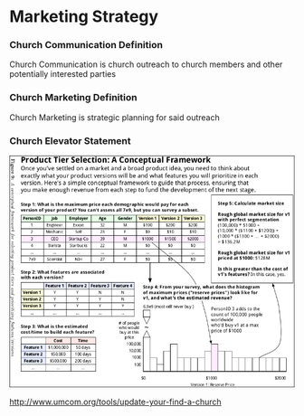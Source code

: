 # Marketing Strategy

### Church Communication Definition

Church Communication is church outreach to church members and other potentially interested parties

### Church Marketing Definition

Church Marketing is strategic planning for said outreach

### Church Elevator Statement

![](marketing-strategy/product-tier.png)

http://www.umcom.org/tools/update-your-find-a-church